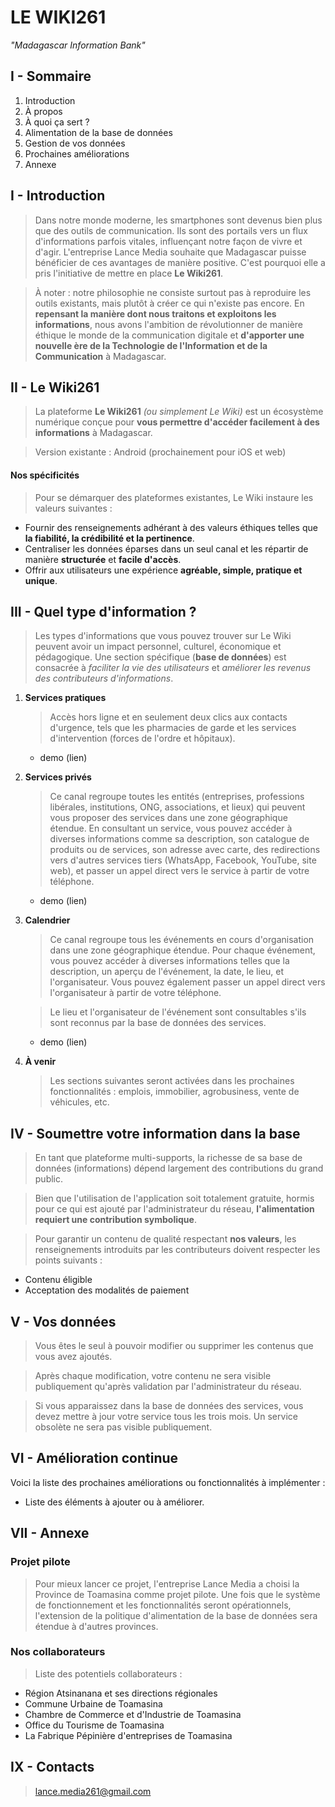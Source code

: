 # LE WIKI261
*"Madagascar Information Bank"*

## I - Sommaire
1. Introduction
2. À propos
3. À quoi ça sert ?
4. Alimentation de la base de données
5. Gestion de vos données
6. Prochaines améliorations
7. Annexe

## I - Introduction
> Dans notre monde moderne, les smartphones sont devenus bien plus que des outils de communication. Ils sont des portails vers un flux d'informations parfois vitales, influençant notre façon de vivre et d'agir. L'entreprise Lance Media souhaite que Madagascar puisse bénéficier de ces avantages de manière positive. C'est pourquoi elle a pris l'initiative de mettre en place **Le Wiki261**.

> À noter : notre philosophie ne consiste surtout pas à reproduire les outils existants, mais plutôt à créer ce qui n'existe pas encore. En **repensant la manière dont nous traitons et exploitons les informations**, nous avons l'ambition de révolutionner de manière éthique le monde de la communication digitale et **d'apporter une nouvelle ère de la Technologie de l'Information et de la Communication** à Madagascar.

## II - Le Wiki261
> La plateforme **Le Wiki261** *(ou simplement Le Wiki)* est un écosystème numérique conçue pour **vous permettre d'accéder facilement à des informations** à Madagascar.

> Version existante : Android (prochainement pour iOS et web)

#### Nos spécificités
> Pour se démarquer des plateformes existantes, Le Wiki instaure les valeurs suivantes :
- Fournir des renseignements adhérant à des valeurs éthiques telles que **la fiabilité, la crédibilité et la pertinence**.
- Centraliser les données éparses dans un seul canal et les répartir de manière **structurée** et **facile d'accès**.
- Offrir aux utilisateurs une expérience **agréable, simple, pratique et unique**.

## III - Quel type d'information ?
> Les types d'informations que vous pouvez trouver sur Le Wiki peuvent avoir un impact personnel, culturel, économique et pédagogique. Une section spécifique (**base de données**) est consacrée à *faciliter la vie des utilisateurs* et *améliorer les revenus des contributeurs d'informations*.

1. **Services pratiques**  
   > Accès hors ligne et en seulement deux clics aux contacts d'urgence, tels que les pharmacies de garde et les services d'intervention (forces de l'ordre et hôpitaux).  
   - demo (lien)

2. **Services privés**  
   > Ce canal regroupe toutes les entités (entreprises, professions libérales, institutions, ONG, associations, et lieux) qui peuvent vous proposer des services dans une zone géographique étendue. En consultant un service, vous pouvez accéder à diverses informations comme sa description, son catalogue de produits ou de services, son adresse avec carte, des redirections vers d'autres services tiers (WhatsApp, Facebook, YouTube, site web), et passer un appel direct vers le service à partir de votre téléphone.  
   - demo (lien)

3. **Calendrier**  
   > Ce canal regroupe tous les événements en cours d'organisation dans une zone géographique étendue. Pour chaque événement, vous pouvez accéder à diverses informations telles que la description, un aperçu de l'événement, la date, le lieu, et l'organisateur. Vous pouvez également passer un appel direct vers l'organisateur à partir de votre téléphone.  

   > Le lieu et l'organisateur de l'événement sont consultables s'ils sont reconnus par la base de données des services.
   - demo (lien)

4. **À venir**  
   > Les sections suivantes seront activées dans les prochaines fonctionnalités : emplois, immobilier, agrobusiness, vente de véhicules, etc.

## IV - Soumettre votre information dans la base
> En tant que plateforme multi-supports, la richesse de sa base de données (informations) dépend largement des contributions du grand public.

> Bien que l'utilisation de l'application soit totalement gratuite, hormis pour ce qui est ajouté par l'administrateur du réseau, **l'alimentation requiert une contribution symbolique**.

> Pour garantir un contenu de qualité respectant **nos valeurs**, les renseignements introduits par les contributeurs doivent respecter les points suivants :
- Contenu éligible
- Acceptation des modalités de paiement

## V - Vos données
> Vous êtes le seul à pouvoir modifier ou supprimer les contenus que vous avez ajoutés.

> Après chaque modification, votre contenu ne sera visible publiquement qu'après validation par l'administrateur du réseau.

> Si vous apparaissez dans la base de données des services, vous devez mettre à jour votre service tous les trois mois. Un service obsolète ne sera pas visible publiquement.

## VI - Amélioration continue
Voici la liste des prochaines améliorations ou fonctionnalités à implémenter :
- Liste des éléments à ajouter ou à améliorer.

## VII - Annexe
### Projet pilote
> Pour mieux lancer ce projet, l'entreprise Lance Media a choisi la Province de Toamasina comme projet pilote. Une fois que le système de fonctionnement et les fonctionnalités seront opérationnels, l'extension de la politique d'alimentation de la base de données sera étendue à d'autres provinces.

### Nos collaborateurs
> Liste des potentiels collaborateurs :
- Région Atsinanana et ses directions régionales
- Commune Urbaine de Toamasina
- Chambre de Commerce et d'Industrie de Toamasina
- Office du Tourisme de Toamasina
- La Fabrique Pépinière d'entreprises de Toamasina

## IX - Contacts
> lance.media261@gmail.com

